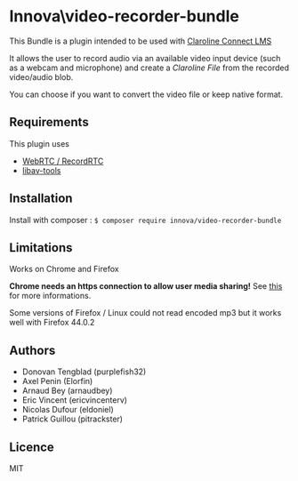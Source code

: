 # Innova\video-recorder-bundle

This Bundle is a plugin intended to be used with [Claroline Connect LMS](https://github.com/claroline/Claroline)

It allows the user to record audio via an available video input device (such as a webcam and microphone) and create a *Claroline File* from the recorded video/audio blob.

You can choose if you want to convert the video file or keep native format.

## Requirements
This plugin uses
- [WebRTC / RecordRTC](https://www.webrtc-experiment.com/RecordRTC/)
- [libav-tools](https://libav.org/) 

## Installation

Install with composer : ```$ composer require innova/video-recorder-bundle```

## Limitations

Works on Chrome and Firefox

**Chrome needs an https connection to allow user media sharing!** See [this](https://sites.google.com/a/chromium.org/dev/Home/chromium-security/deprecating-powerful-features-on-insecure-origins) for more informations.

Some versions of Firefox / Linux could not read encoded mp3 but it works well with Firefox 44.0.2 

## Authors

* Donovan Tengblad (purplefish32)
* Axel Penin (Elorfin)
* Arnaud Bey (arnaudbey)
* Eric Vincent (ericvincenterv)
* Nicolas Dufour (eldoniel)
* Patrick Guillou (pitrackster)

## Licence

MIT
